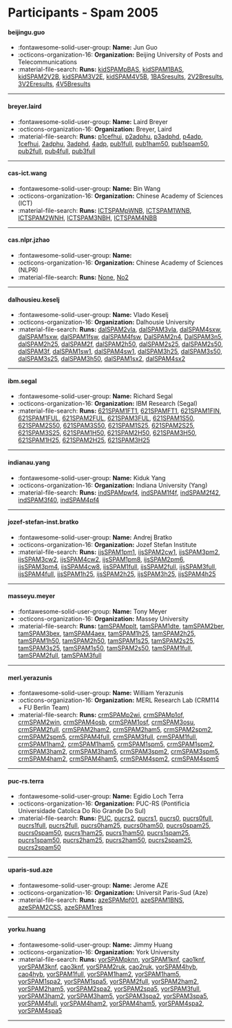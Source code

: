 # Participants - Spam 2005 

#### beijingu.guo 
 - :fontawesome-solid-user-group: **Name:** Jun Guo 
 - :octicons-organization-16: **Organization:** Beijing University of Posts and Telecommunications 
 - :material-file-search: **Runs:** [kidSPAMpBAS](./runs.md#kidspampbas), [kidSPAM1BAS](./runs.md#kidspam1bas), [kidSPAM2V2B](./runs.md#kidspam2v2b), [kidSPAM3V2E](./runs.md#kidspam3v2e), [kidSPAM4V5B](./runs.md#kidspam4v5b), [1BASresults](./runs.md#1basresults), [2V2Bresults](./runs.md#2v2bresults), [3V2Eresults](./runs.md#3v2eresults), [4V5Bresults](./runs.md#4v5bresults) 

---
#### breyer.laird 
 - :fontawesome-solid-user-group: **Name:** Laird Breyer 
 - :octicons-organization-16: **Organization:** Breyer, Laird 
 - :material-file-search: **Runs:** [p1cefhuj](./runs.md#p1cefhuj), [p2adphu](./runs.md#p2adphu), [p3adphd](./runs.md#p3adphd), [p4adp](./runs.md#p4adp), [1cefhuj](./runs.md#1cefhuj), [2adphu](./runs.md#2adphu), [3adphd](./runs.md#3adphd), [4adp](./runs.md#4adp), [pub1full](./runs.md#pub1full), [pub1ham50](./runs.md#pub1ham50), [pub1spam50](./runs.md#pub1spam50), [pub2full](./runs.md#pub2full), [pub4full](./runs.md#pub4full), [pub3full](./runs.md#pub3full) 

---
#### cas-ict.wang 
 - :fontawesome-solid-user-group: **Name:** Bin Wang 
 - :octicons-organization-16: **Organization:** Chinese Academy of Sciences (ICT) 
 - :material-file-search: **Runs:** [ICTSPAMpWNB](./runs.md#ictspampwnb), [ICTSPAM1WNB](./runs.md#ictspam1wnb), [ICTSPAM2WNH](./runs.md#ictspam2wnh), [ICTSPAM3NBH](./runs.md#ictspam3nbh), [ICTSPAM4NBB](./runs.md#ictspam4nbb) 

---
#### cas.nlpr.jzhao 
 - :fontawesome-solid-user-group: **Name:**  
 - :octicons-organization-16: **Organization:** Chinese Academy of Sciences (NLPR) 
 - :material-file-search: **Runs:** [None](./runs.md#none), [No2](./runs.md#no2) 

---
#### dalhousieu.keselj 
 - :fontawesome-solid-user-group: **Name:** Vlado Keselj 
 - :octicons-organization-16: **Organization:** Dalhousie University 
 - :material-file-search: **Runs:** [dalSPAM2vla](./runs.md#dalspam2vla), [dalSPAM3vla](./runs.md#dalspam3vla), [dalSPAM4sxw](./runs.md#dalspam4sxw), [dalSPAM1sxw](./runs.md#dalspam1sxw), [dalSPAM1fsw](./runs.md#dalspam1fsw), [dalSPAM4fsw](./runs.md#dalspam4fsw), [DalSPAM2n4](./runs.md#dalspam2n4), [DalSPAM3n5](./runs.md#dalspam3n5), [dalSPAM2h25](./runs.md#dalspam2h25), [dalSPAM2f](./runs.md#dalspam2f), [dalSPAM2h50](./runs.md#dalspam2h50), [dalSPAM2s25](./runs.md#dalspam2s25), [dalSPAM2s50](./runs.md#dalspam2s50), [dalSPAM3f](./runs.md#dalspam3f), [dalSPAM1sw1](./runs.md#dalspam1sw1), [dalSPAM4sw1](./runs.md#dalspam4sw1), [dalSPAM3h25](./runs.md#dalspam3h25), [dalSPAM3s50](./runs.md#dalspam3s50), [dalSPAM3s25](./runs.md#dalspam3s25), [dalSPAM3h50](./runs.md#dalspam3h50), [dalSPAM1sx2](./runs.md#dalspam1sx2), [dalSPAM4sx2](./runs.md#dalspam4sx2) 

---
#### ibm.segal 
 - :fontawesome-solid-user-group: **Name:** Richard Segal 
 - :octicons-organization-16: **Organization:** IBM Research (Segal) 
 - :material-file-search: **Runs:** [621SPAM1FT1](./runs.md#621spam1ft1), [621SPAMFT1](./runs.md#621spamft1), [621SPAM1FIN](./runs.md#621spam1fin), [621SPAM1FUL](./runs.md#621spam1ful), [621SPAM2FUL](./runs.md#621spam2ful), [621SPAM3FUL](./runs.md#621spam3ful), [621SPAM1S50](./runs.md#621spam1s50), [621SPAM2S50](./runs.md#621spam2s50), [621SPAM3S50](./runs.md#621spam3s50), [621SPAM1S25](./runs.md#621spam1s25), [621SPAM2S25](./runs.md#621spam2s25), [621SPAM3S25](./runs.md#621spam3s25), [621SPAM1H50](./runs.md#621spam1h50), [621SPAM2H50](./runs.md#621spam2h50), [621SPAM3H50](./runs.md#621spam3h50), [621SPAM1H25](./runs.md#621spam1h25), [621SPAM2H25](./runs.md#621spam2h25), [621SPAM3H25](./runs.md#621spam3h25) 

---
#### indianau.yang 
 - :fontawesome-solid-user-group: **Name:** Kiduk Yang 
 - :octicons-organization-16: **Organization:** Indiana University (Yang) 
 - :material-file-search: **Runs:** [indSPAMpwf4](./runs.md#indspampwf4), [indSPAM1f4f](./runs.md#indspam1f4f), [indSPAM2f42](./runs.md#indspam2f42), [indSPAM3f40](./runs.md#indspam3f40), [indSPAM4pf4](./runs.md#indspam4pf4) 

---
#### jozef-stefan-inst.bratko 
 - :fontawesome-solid-user-group: **Name:** Andrej Bratko 
 - :octicons-organization-16: **Organization:** Jozef Stefan Institute 
 - :material-file-search: **Runs:** [ijsSPAM1pm1](./runs.md#ijsspam1pm1), [ijsSPAM2cw1](./runs.md#ijsspam2cw1), [ijsSPAM3pm2](./runs.md#ijsspam3pm2), [ijsSPAM3cw2](./runs.md#ijsspam3cw2), [ijsSPAM4cw2](./runs.md#ijsspam4cw2), [ijsSPAM1pm8](./runs.md#ijsspam1pm8), [ijsSPAM2pm6](./runs.md#ijsspam2pm6), [ijsSPAM3pm4](./runs.md#ijsspam3pm4), [ijsSPAM4cw8](./runs.md#ijsspam4cw8), [ijsSPAM1full](./runs.md#ijsspam1full), [ijsSPAM2full](./runs.md#ijsspam2full), [ijsSPAM3full](./runs.md#ijsspam3full), [ijsSPAM4full](./runs.md#ijsspam4full), [ijsSPAM1h25](./runs.md#ijsspam1h25), [ijsSPAM2h25](./runs.md#ijsspam2h25), [ijsSPAM3h25](./runs.md#ijsspam3h25), [ijsSPAM4h25](./runs.md#ijsspam4h25) 

---
#### masseyu.meyer 
 - :fontawesome-solid-user-group: **Name:** Tony Meyer 
 - :octicons-organization-16: **Organization:** Massey University 
 - :material-file-search: **Runs:** [tamSPAMpplt](./runs.md#tamspampplt), [tamSPAM1dte](./runs.md#tamspam1dte), [tamSPAM2ber](./runs.md#tamspam2ber), [tamSPAM3bex](./runs.md#tamspam3bex), [tamSPAM4aex](./runs.md#tamspam4aex), [tamSPAM1h25](./runs.md#tamspam1h25), [tamSPAM2h25](./runs.md#tamspam2h25), [tamSPAM1h50](./runs.md#tamspam1h50), [tamSPAM2h50](./runs.md#tamspam2h50), [tamSPAM1s25](./runs.md#tamspam1s25), [tamSPAM2s25](./runs.md#tamspam2s25), [tamSPAM3s25](./runs.md#tamspam3s25), [tamSPAM1s50](./runs.md#tamspam1s50), [tamSPAM2s50](./runs.md#tamspam2s50), [tamSPAM1full](./runs.md#tamspam1full), [tamSPAM2full](./runs.md#tamspam2full), [tamSPAM3full](./runs.md#tamspam3full) 

---
#### merl.yerazunis 
 - :fontawesome-solid-user-group: **Name:** William Yerazunis 
 - :octicons-organization-16: **Organization:** MERL Research Lab (CRM114 + FU Berlin Team) 
 - :material-file-search: **Runs:** [crmSPAMp2wi](./runs.md#crmspamp2wi), [crmSPAMp1of](./runs.md#crmspamp1of), [crmSPAM2win](./runs.md#crmspam2win), [crmSPAM4osb](./runs.md#crmspam4osb), [crmSPAM1osf](./runs.md#crmspam1osf), [crmSPAM3osu](./runs.md#crmspam3osu), [crmSPAM2full](./runs.md#crmspam2full), [crmSPAM2ham2](./runs.md#crmspam2ham2), [crmSPAM2ham5](./runs.md#crmspam2ham5), [crmSPAM2spm2](./runs.md#crmspam2spm2), [crmSPAM2spm5](./runs.md#crmspam2spm5), [crmSPAM4full](./runs.md#crmspam4full), [crmSPAM3full](./runs.md#crmspam3full), [crmSPAM1full](./runs.md#crmspam1full), [crmSPAM1ham2](./runs.md#crmspam1ham2), [crmSPAM1ham5](./runs.md#crmspam1ham5), [crmSPAM1spm5](./runs.md#crmspam1spm5), [crmSPAM1spm2](./runs.md#crmspam1spm2), [crmSPAM3ham2](./runs.md#crmspam3ham2), [crmSPAM3ham5](./runs.md#crmspam3ham5), [crmSPAM3spm2](./runs.md#crmspam3spm2), [crmSPAM3spm5](./runs.md#crmspam3spm5), [crmSPAM4ham2](./runs.md#crmspam4ham2), [crmSPAM4ham5](./runs.md#crmspam4ham5), [crmSPAM4spm2](./runs.md#crmspam4spm2), [crmSPAM4spm5](./runs.md#crmspam4spm5) 

---
#### puc-rs.terra 
 - :fontawesome-solid-user-group: **Name:** Egidio Loch Terra 
 - :octicons-organization-16: **Organization:** PUC-RS (Pontificia Universidade Catolica Do Rio Grande Do Sul) 
 - :material-file-search: **Runs:** [PUC](./runs.md#puc), [pucrs2](./runs.md#pucrs2), [pucrs1](./runs.md#pucrs1), [pucrs0](./runs.md#pucrs0), [pucrs0full](./runs.md#pucrs0full), [pucrs1full](./runs.md#pucrs1full), [pucrs2full](./runs.md#pucrs2full), [pucrs0ham25](./runs.md#pucrs0ham25), [pucrs0ham50](./runs.md#pucrs0ham50), [pucrs0spam25](./runs.md#pucrs0spam25), [pucrs0spam50](./runs.md#pucrs0spam50), [pucrs1ham25](./runs.md#pucrs1ham25), [pucrs1ham50](./runs.md#pucrs1ham50), [pucrs1spam25](./runs.md#pucrs1spam25), [pucrs1spam50](./runs.md#pucrs1spam50), [pucrs2ham25](./runs.md#pucrs2ham25), [pucrs2ham50](./runs.md#pucrs2ham50), [pucrs2spam25](./runs.md#pucrs2spam25), [pucrs2spam50](./runs.md#pucrs2spam50) 

---
#### uparis-sud.aze 
 - :fontawesome-solid-user-group: **Name:** Jerome AZE 
 - :octicons-organization-16: **Organization:** Universit Paris-Sud (Aze) 
 - :material-file-search: **Runs:** [azeSPAMpf01](./runs.md#azespampf01), [azeSPAM1BNS](./runs.md#azespam1bns), [azeSPAM2CSS](./runs.md#azespam2css), [azeSPAM1res](./runs.md#azespam1res) 

---
#### yorku.huang 
 - :fontawesome-solid-user-group: **Name:** Jimmy Huang 
 - :octicons-organization-16: **Organization:** York University 
 - :material-file-search: **Runs:** [yorSPAMpknn](./runs.md#yorspampknn), [yorSPAM1knf](./runs.md#yorspam1knf), [cao1knf](./runs.md#cao1knf), [yorSPAM3knf](./runs.md#yorspam3knf), [cao3knf](./runs.md#cao3knf), [yorSPAM2ruk](./runs.md#yorspam2ruk), [cao2ruk](./runs.md#cao2ruk), [yorSPAM4hyb](./runs.md#yorspam4hyb), [cao4hyb](./runs.md#cao4hyb), [yorSPAM1full](./runs.md#yorspam1full), [yorSPAM1ham2](./runs.md#yorspam1ham2), [yorSPAM1ham5](./runs.md#yorspam1ham5), [yorSPAM1spa2](./runs.md#yorspam1spa2), [yorSPAM1spa5](./runs.md#yorspam1spa5), [yorSPAM2full](./runs.md#yorspam2full), [yorSPAM2ham2](./runs.md#yorspam2ham2), [yorSPAM2ham5](./runs.md#yorspam2ham5), [yorSPAM2spa2](./runs.md#yorspam2spa2), [yorSPAM2spa5](./runs.md#yorspam2spa5), [yorSPAM3full](./runs.md#yorspam3full), [yorSPAM3ham2](./runs.md#yorspam3ham2), [yorSPAM3ham5](./runs.md#yorspam3ham5), [yorSPAM3spa2](./runs.md#yorspam3spa2), [yorSPAM3spa5](./runs.md#yorspam3spa5), [yorSPAM4full](./runs.md#yorspam4full), [yorSPAM4ham2](./runs.md#yorspam4ham2), [yorSPAM4ham5](./runs.md#yorspam4ham5), [yorSPAM4spa2](./runs.md#yorspam4spa2), [yorSPAM4spa5](./runs.md#yorspam4spa5) 

---
